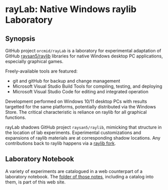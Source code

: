 <!-- index.md 0.0.6                 UTF-8                          2021-08-23
                 RAYLAB DOCUMENTATION WEB SITE PUBLISHING
     -->

# rayLab: Native Windows raylib Laboratory

## Synopsis

GitHub project `orcmid/rayLab` is a laboratory for experimental adaptation of
GitHub [raysan5/raylib](https://github.com/raysan5/raylib) libraries for
native Windows desktop PC applications, especially graphical games.

Freely-available tools are featured:

* git and gitHub for backup and change management
* Microsoft Visual Studio Build Tools for compiling, testing, and deploying
* Microsoft Visual Studio Code for editing and integrated operation

Development performed on Windows 10/11 desktop PCs with
results targetted for the same platforms, potentially distributed via the
Windows Store.  The critical characteristic is reliance on raylib for all
graphical functions.

rayLab shadows GitHub project `raysan5/raylib`, mimicking that structure
in the location of lab experiments.  Experimental customizations and
expansions of raylib materials are at corresponding shadow locations.  Any
contributions back to raylib happens via a
[raylib fork](https://github.com/orcmid/raylib).

## Laboratory Notebook

A variety of experiments are catalogued in a web counterpart of a laboratory
notebook.  The [folder of those notes](../experiments), including a catalog
into them, is part of this web site.



<!-- 0.0.6 2021-08-23T00:36Z Make welcoming page with brief synopsis
     0.0.5 2021-08-17T15:22Z At docs/index.md More text with some links
           for context
     0.0.4 2021-08-17T14:43Z Clean up the shadowing explanation
     0.0.3 2021-08-17T04:17Z Give up on centering
     0.0.2 2021-08-17T04:13Z Add linking caption over centered image
     0.0.1 2021-08-17T04:02Z Add Example of Adjacent repository clones
     0.0.0 2021-08-16T23:29Z Simple introductory README.md placeholder
     -->

